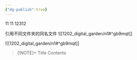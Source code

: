 ```yaml
---
{"dg-publish":true}
---
```



11
11
12312

引用不同文件夹的同名文件
![[1202_digital_garden/n1#^gb9mqt]]


![[1202_digital_garden/n1#^gb9mqt]]



> [!NOTE]+ Title
> Contents
